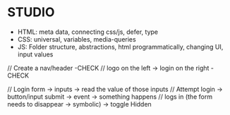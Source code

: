 # STUDIO

- HTML: meta data, connecting css/js, defer, type
- CSS: universal, variables, media-queries
- JS: Folder structure, abstractions, html programmatically, changing UI, input values

// Create a nav/header -CHECK
// logo on the left -> login on the right - CHECK

// Login form -> inputs -> read the value of those inputs
// Attempt login -> button/input submit -> event -> something happens
// logs in (the form needs to disappear -> symbolic) -> toggle Hidden
